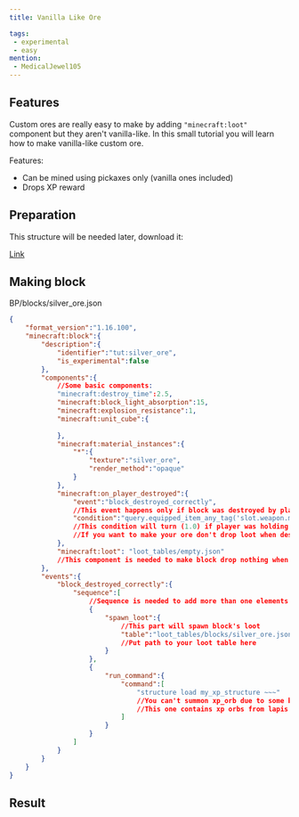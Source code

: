```yaml
---
title: Vanilla Like Ore

tags:
 - experimental
 - easy
mention:
 - MedicalJewel105
---
```


## Features

Custom ores are really easy to make by adding `"minecraft:loot"` component but they aren't vanilla-like.
In this small tutorial you will learn how to make vanilla-like custom ore.

Features:

- Can be mined using pickaxes only (vanilla ones included)
- Drops XP reward

## Preparation

This structure will be needed later, download it:

[Link](https://wiki.bedrock.dev/assets/packs/tutorials/vanilla-like-ore/my_xp_structure.mcstructure)

## Making block

<CodeHeader>BP/blocks/silver_ore.json</CodeHeader>

```json
{
    "format_version":"1.16.100",
    "minecraft:block":{
        "description":{
            "identifier":"tut:silver_ore",
            "is_experimental":false
        },
        "components":{
            //Some basic components:
            "minecraft:destroy_time":2.5,
            "minecraft:block_light_absorption":15,
            "minecraft:explosion_resistance":1,
            "minecraft:unit_cube":{
                
            },
            "minecraft:material_instances":{
                "*":{
                    "texture":"silver_ore",
                    "render_method":"opaque"
                }
            },
            "minecraft:on_player_destroyed":{
                "event":"block_destroyed_correctly",
                //This event happens only if block was destroyed by player and conditions met
                "condition":"query.equipped_item_any_tag('slot.weapon.mainhand', 'minecraft:is_pickaxe')"
                //This condition will turn (1.0) if player was holding item with "tag:minecraft:is_pickaxe" component
                //If you want to make your ore don't drop loot when destroyed using wooden pickaxe, you can add  && query.get_equipped_item_name('main_hand') != 'wooden_pickaxe' to your condition
            },
            "minecraft:loot": "loot_tables/empty.json"
            //This component is needed to make block drop nothing when broken and conditions doesn't met
        },
        "events":{
            "block_destroyed_correctly":{
                "sequence":[
                    //Sequence is needed to add more than one elements
                    {
                        "spawn_loot":{
                            //This part will spawn block's loot
                            "table":"loot_tables/blocks/silver_ore.json"
                            //Put path to your loot table here
                        }
                    },
                    {
                        "run_command":{
                            "command":[
                                "structure load my_xp_structure ~~~"
                                //You can't summon xp_orb due to some bugs so you need to load structure with them.
                                //This one contains xp orbs from lapis ore, download it lower
                            ]
                        }
                    }
                ]
            }
        }
    }
}
```

## Result

